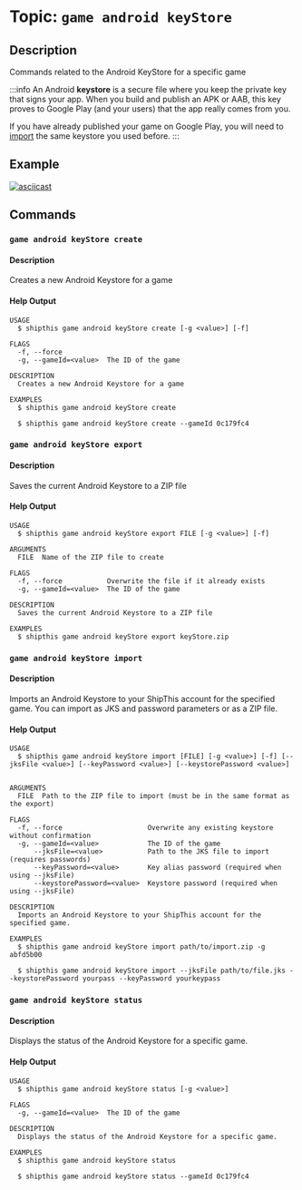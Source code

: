 # Topic: `game android keyStore`

## Description

Commands related to the Android KeyStore for a specific game

:::info
An Android **keystore** is a secure file where you keep the private key that signs your app. When you build and publish an APK or AAB, this key proves to Google Play (and your users) that the app really comes from you.  

If you have already published your game on Google Play, you will need to [import](#game-android-keystore-import) the same keystore you used before.
:::

## Example

[![asciicast](https://asciinema.org/a/S3R73FuaGMCwu2C0dHSC0BrJB.svg)](https://asciinema.org/a/S3R73FuaGMCwu2C0dHSC0BrJB#shipthis-col80row24)

## Commands

### `game android keyStore create`

#### Description

Creates a new Android Keystore for a game

#### Help Output

```help
USAGE
  $ shipthis game android keyStore create [-g <value>] [-f]

FLAGS
  -f, --force
  -g, --gameId=<value>  The ID of the game

DESCRIPTION
  Creates a new Android Keystore for a game

EXAMPLES
  $ shipthis game android keyStore create

  $ shipthis game android keyStore create --gameId 0c179fc4
```

### `game android keyStore export`

#### Description

Saves the current Android Keystore to a ZIP file

#### Help Output

```help
USAGE
  $ shipthis game android keyStore export FILE [-g <value>] [-f]

ARGUMENTS
  FILE  Name of the ZIP file to create

FLAGS
  -f, --force           Overwrite the file if it already exists
  -g, --gameId=<value>  The ID of the game

DESCRIPTION
  Saves the current Android Keystore to a ZIP file

EXAMPLES
  $ shipthis game android keyStore export keyStore.zip
```

### `game android keyStore import`

#### Description

Imports an Android Keystore to your ShipThis account for the specified game. You can import as JKS and password parameters or as a ZIP file.

#### Help Output

```help
USAGE
  $ shipthis game android keyStore import [FILE] [-g <value>] [-f] [--jksFile <value>] [--keyPassword <value>] [--keystorePassword <value>]


ARGUMENTS
  FILE  Path to the ZIP file to import (must be in the same format as the export)

FLAGS
  -f, --force                     Overwrite any existing keystore without confirmation
  -g, --gameId=<value>            The ID of the game
      --jksFile=<value>           Path to the JKS file to import (requires passwords)
      --keyPassword=<value>       Key alias password (required when using --jksFile)
      --keystorePassword=<value>  Keystore password (required when using --jksFile)

DESCRIPTION
  Imports an Android Keystore to your ShipThis account for the specified game.

EXAMPLES
  $ shipthis game android keyStore import path/to/import.zip -g abfd5b00

  $ shipthis game android keyStore import --jksFile path/to/file.jks --keystorePassword yourpass --keyPassword yourkeypass
```

### `game android keyStore status`

#### Description

Displays the status of the Android Keystore for a specific game.

#### Help Output

```help
USAGE
  $ shipthis game android keyStore status [-g <value>]

FLAGS
  -g, --gameId=<value>  The ID of the game

DESCRIPTION
  Displays the status of the Android Keystore for a specific game.

EXAMPLES
  $ shipthis game android keyStore status

  $ shipthis game android keyStore status --gameId 0c179fc4
```

